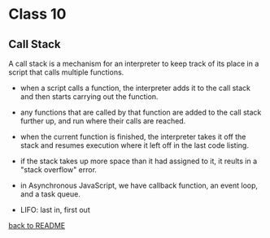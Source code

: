 # Class 10

## Call Stack

A call stack is a mechanism for an interpreter to keep track of its place in a script that calls multiple functions.

- when a script calls a function, the interpreter adds it to the call stack and then starts carrying out the function.

- any functions that are called by that function are added to the call stack further up, and run where their calls are reached.

- when the current function is finished, the interpreter takes it off the stack and resumes execution where it left off in the last code listing.

- if the stack takes up more space than it had assigned to it, it reults in a "stack overflow" error.

- in Asynchronous JavaScript, we have callback function, an event loop, and a task queue.

- LIFO: last in, first out

[back to README](../README.md)
